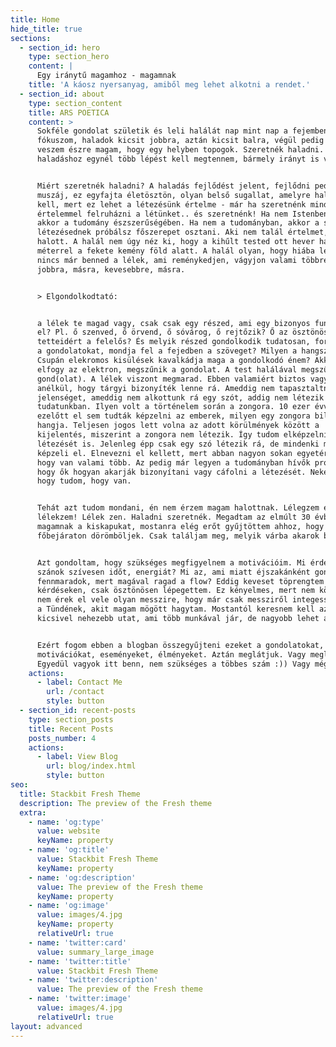 ```yaml
---
title: Home
hide_title: true
sections:
  - section_id: hero
    type: section_hero
    content: |
      Egy iránytű magamhoz - magamnak
    title: 'A káosz nyersanyag, amiből meg lehet alkotni a rendet.'
  - section_id: about
    type: section_content
    title: ARS POETICA
    content: >
      Sokféle gondolat születik és leli halálát nap mint nap a fejemben. Nincs
      fókuszom, haladok kicsit jobbra, aztán kicsit balra, végül pedig azon
      veszem észre magam, hogy egy helyben topogok. Szeretnék haladni. A
      haladáshoz egynél több lépést kell megtennem, bármely irányt is választom.


      Miért szeretnék haladni? A haladás fejlődést jelent, fejlődni pedig
      muszáj, ez egyfajta életösztön, olyan belső sugallat, amelyre hallgatni
      kell, mert ez lehet a létezésünk értelme - már ha szeretnénk mindenképp
      értelemmel felruházni a létünket.. és szeretnénk! Ha nem Istenben hiszel,
      akkor a tudomány észszerűségében. Ha nem a tudományban, akkor a saját
      létezésednek próbálsz főszerepet osztani. Aki nem talál értelmet, az
      halott. A halál nem úgy néz ki, hogy a kihűlt tested ott hever három
      méterrel a fekete kemény föld alatt. A halál olyan, hogy hiába lélegzel,
      nincs már benned a lélek, ami reménykedjen, vágyjon valami többre, másra,
      jobbra, másra, kevesebbre, másra.


      > Elgondolkodtató:


      a lélek te magad vagy, csak csak egy részed, ami egy bizonyos funkciót lát
      el? Pl. ő szenved, ő örvend, ő sóvárog, ő rejtőzik? Ő az ösztönös
      tetteidért a felelős? És melyik részed gondolkodik tudatosan, formálja meg
      a gondolatokat, mondja fel a fejedben a szöveget? Milyen a hangszíne?
      Csupán elekromos kisülések kavalkádja maga a gondolkodó énem? Akkor ha
      elfogy az elektron, megszűnik a gondolat. A test halálával megszűnik a
      gond(olat). A lélek viszont megmarad. Ebben valamiért biztos vagyok,
      anélkül, hogy tárgyi bizonyíték lenne rá. Ameddig nem tapasztaltnuk egy
      jelenséget, ameddig nem alkottunk rá egy szót, addig nem létezik a
      tudatunkban. Ilyen volt a történelem során a zongora. 10 ezer évvel
      ezelőtt el sem tudták képzelni az emberek, milyen egy zongora billentyű
      hangja. Teljesen jogos lett volna az adott körülmények között a
      kijelentés, miszerint a zongora nem létezik. Így tudom elképzelni a lélek
      létezését is. Jelenleg épp csak egy szó létezik rá, de mindenki másképp
      képzeli el. Elnevezni el kellett, mert abban nagyon sokan egyetértenek,
      hogy van valami több. Az pedig már legyen a tudományban hívők problémája,
      hogy ők hogyan akarják bizonyítani vagy cáfolni a létezését. Nekem elég,
      hogy tudom, hogy van.


      Tehát azt tudom mondani, én nem érzem magam halottnak. Lélegzem és
      lélekzem! Lélek zen. Haladni szeretnék. Megadtam az elmúlt 30 évben
      magamnak a kiskapukat, mostanra elég erőt gyűjtöttem ahhoz, hogy a
      főbejáraton dörömböljek. Csak találjam meg, melyik várba akarok betörni :)


      Azt gondoltam, hogy szükséges megfigyelnem a motivációim. Mi érdekel? Mire
      szánok szívesen időt, energiát? Mi az, ami miatt éjszakánként gond nélkül
      fennmaradok, mert magával ragad a flow? Eddig keveset töprengtem ezeken a
      kérdéseken, csak ösztönösen lépegettem. Ez kényelmes, mert nem kötelez, de
      nem érek el vele olyan messzire, hogy már csak messziről integessek annak
      a Tündének, akit magam mögött hagytam. Mostantól keresnem kell az egy
      kicsivel nehezebb utat, ami több munkával jár, de nagyobb lehet a jutalom.


      Ezért fogom ebben a blogban összegyűjteni ezeket a gondolatokat,
      motivációkat, eseményeket, élményeket. Aztán meglátjuk. Vagy meglátom.
      Egyedül vagyok itt benn, nem szükséges a többes szám :)) Vagy mégsem?
    actions:
      - label: Contact Me
        url: /contact
        style: button
  - section_id: recent-posts
    type: section_posts
    title: Recent Posts
    posts_number: 4
    actions:
      - label: View Blog
        url: blog/index.html
        style: button
seo:
  title: Stackbit Fresh Theme
  description: The preview of the Fresh theme
  extra:
    - name: 'og:type'
      value: website
      keyName: property
    - name: 'og:title'
      value: Stackbit Fresh Theme
      keyName: property
    - name: 'og:description'
      value: The preview of the Fresh theme
      keyName: property
    - name: 'og:image'
      value: images/4.jpg
      keyName: property
      relativeUrl: true
    - name: 'twitter:card'
      value: summary_large_image
    - name: 'twitter:title'
      value: Stackbit Fresh Theme
    - name: 'twitter:description'
      value: The preview of the Fresh theme
    - name: 'twitter:image'
      value: images/4.jpg
      relativeUrl: true
layout: advanced
---
```

